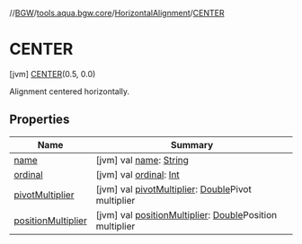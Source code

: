 //[BGW](../../../../index.md)/[tools.aqua.bgw.core](../../index.md)/[HorizontalAlignment](../index.md)/[CENTER](index.md)



# CENTER  
 [jvm] [CENTER](index.md)(0.5, 0.0)  


Alignment centered horizontally.

   


## Properties  
  
|  Name |  Summary | 
|---|---|
| <a name="tools.aqua.bgw.core/HorizontalAlignment.CENTER/name/#/PointingToDeclaration/"></a>[name](name.md)| <a name="tools.aqua.bgw.core/HorizontalAlignment.CENTER/name/#/PointingToDeclaration/"></a> [jvm] val [name](name.md): [String](https://kotlinlang.org/api/latest/jvm/stdlib/kotlin/-string/index.html)   <br>|
| <a name="tools.aqua.bgw.core/HorizontalAlignment.CENTER/ordinal/#/PointingToDeclaration/"></a>[ordinal](ordinal.md)| <a name="tools.aqua.bgw.core/HorizontalAlignment.CENTER/ordinal/#/PointingToDeclaration/"></a> [jvm] val [ordinal](ordinal.md): [Int](https://kotlinlang.org/api/latest/jvm/stdlib/kotlin/-int/index.html)   <br>|
| <a name="tools.aqua.bgw.core/HorizontalAlignment.CENTER/pivotMultiplier/#/PointingToDeclaration/"></a>[pivotMultiplier](pivot-multiplier.md)| <a name="tools.aqua.bgw.core/HorizontalAlignment.CENTER/pivotMultiplier/#/PointingToDeclaration/"></a> [jvm] val [pivotMultiplier](pivot-multiplier.md): [Double](https://kotlinlang.org/api/latest/jvm/stdlib/kotlin/-double/index.html)Pivot multiplier   <br>|
| <a name="tools.aqua.bgw.core/HorizontalAlignment.CENTER/positionMultiplier/#/PointingToDeclaration/"></a>[positionMultiplier](position-multiplier.md)| <a name="tools.aqua.bgw.core/HorizontalAlignment.CENTER/positionMultiplier/#/PointingToDeclaration/"></a> [jvm] val [positionMultiplier](position-multiplier.md): [Double](https://kotlinlang.org/api/latest/jvm/stdlib/kotlin/-double/index.html)Position multiplier   <br>|

